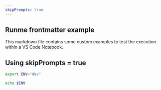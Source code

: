 ```yaml
---
skipPrompts: true
---
```


## Runme frontmatter example

This markdown file contains some custom examples to test the execution within a VS Code Notebook.

## Using skipPrompts = true

```sh
export ENV="dev"
```

```sh { interactive=false }
echo $ENV
```
